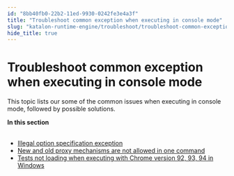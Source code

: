 ```yaml
---
id: "8bb40fb0-22b2-11ed-9930-0242fe3e4a3f"
title: "Troubleshoot common exception when executing in console mode"
slug: "katalon-runtime-engine/troubleshoot/troubleshoot-common-exception-when-executing-in-console-mode"
hide_title: true
---
```


# <a id="id" class="anchor_top_offset"/><a id="ariaid-title1" class="anchor_top_offset"/>Troubleshoot common exception when executing in console mode

<p xmlns="http://www.w3.org/1999/xhtml" className="p">This topic lists our some of the common issues when executing in console mode, followed by possible solutions.</p> 
<nav xmlns="http://www.w3.org/1999/xhtml" role="navigation" className="related-links"><div className="linklist"><strong>In this section</strong><br /><br /><ul className="linklist"><li className="linklist"><a className="link" href="/docs/legacy/katalon-runtime-engine/troubleshoot/illegal-option-specification-exception">Illegal option specification exception</a></li><li className="linklist"><a className="link" href="/docs/legacy/katalon-runtime-engine/troubleshoot/new-and-old-proxy-mechanisms-are-not-allowed-in-one-command">New and old proxy mechanisms are not allowed in one command</a></li><li className="linklist"><a className="link" href="/docs/legacy/katalon-runtime-engine/troubleshoot/tests-not-loading-when-executing-with-chrome-version-92-93-94-in-windows">Tests not loading when executing with Chrome version 92, 93, 94 in Windows</a></li></ul></div></nav> 
